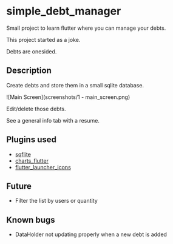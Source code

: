 # simple_debt_manager

Small project to learn flutter where you can manage your debts.

This project started as a joke. 

Debts are onesided.

## Description

Create debts and store them in a small sqlite database.

![Main Screen](screenshots/1 - main_screen.png)

Edit/delete those debts.

See a general info tab with a resume.

## Plugins used
- [sqflite](https://pub.dartlang.org/packages/sqflite)
- [charts_flutter](https://pub.dartlang.org/packages/charts_flutter)
- [flutter_launcher_icons](https://pub.dartlang.org/packages/flutter_launcher_icons)

## Future
- Filter the list by users or quantity

## Known bugs
- DataHolder not updating properly when a new debt is added